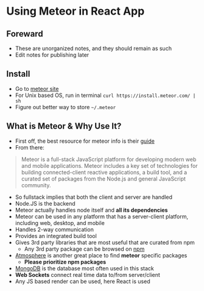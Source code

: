 # Using Meteor in React App

## Foreward
- These are unorganized notes, and they should remain as such
- Edit notes for publishing later

## Install
- Go to [meteor site](https://www.meteor.com/install)
- For Unix based OS, run in terminal `curl https://install.meteor.com/ | sh`
- Figure out better way to store `~/.meteor`

## What is Meteor & Why Use It?
- First off, the best resource for meteor info is their [guide](https://guide.meteor.com/)
- From there:
> Meteor is a full-stack JavaScript platform for developing modern web and mobile applications. Meteor includes a key set of technologies for building connected-client reactive applications, a build tool, and a curated set of packages from the Node.js and general JavaScript community.

- So fullstack implies that both the client and server are handled
- Node.JS is the backend
- Meteor actually handles node itself and **all its dependencies**
- Meteor can be used in any platform that has a server-client platform, including web, desktop, and mobile
- Handles 2-way communication
- Provides an integrated build tool
- Gives 3rd party libraries that are most useful that are curated from npm
  - Any 3rd party package can be browsed on [npm](https://www.npmjs.com)
- [Atmosphere](https://atmospherejs.com) is another great place to find **meteor** specific packages
  - **Please prioritize npm packages**
- [MongoDB](https://www.mongodb.com) is the database most often used in this stack
- **Web Sockets** connect real time data to/from server/client
- Any JS based render can be used, here React is used
